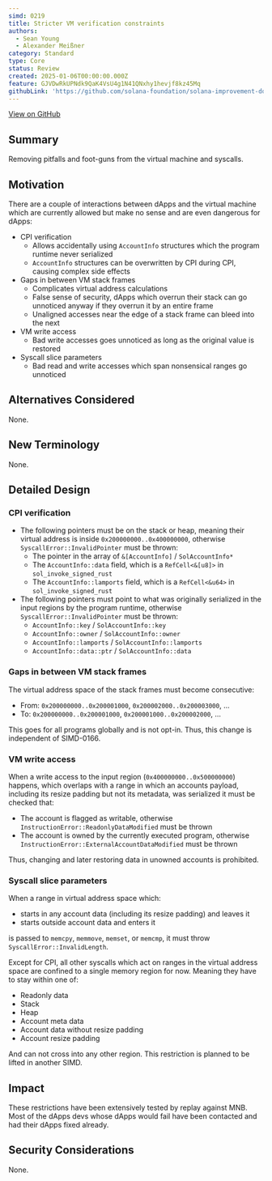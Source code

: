 ```yaml
---
simd: 0219
title: Stricter VM verification constraints
authors:
  - Sean Young
  - Alexander Meißner
category: Standard
type: Core
status: Review
created: 2025-01-06T00:00:00.000Z
feature: GJVDwRkUPNdk9QaK4VsU4g1N41QNxhy1hevjf8kz45Mq
githubLink: 'https://github.com/solana-foundation/solana-improvement-documents/pull/219'
---
```

[View on GitHub](https://github.com/solana-foundation/solana-improvement-documents/pull/219)


## Summary

Removing pitfalls and foot-guns from the virtual machine and syscalls.

## Motivation

There are a couple of interactions between dApps and the virtual machine which
are currently allowed but make no sense and are even dangerous for dApps:

- CPI verification
  - Allows accidentally using `AccountInfo` structures which the program
  runtime never serialized
  - `AccountInfo` structures can be overwritten by CPI during CPI, causing
  complex side effects
- Gaps in between VM stack frames
  - Complicates virtual address calculations
  - False sense of security, dApps which overrun their stack can go unnoticed
  anyway if they overrun it by an entire frame
  - Unaligned accesses near the edge of a stack frame can bleed into the next
- VM write access
  - Bad write accesses goes unnoticed as long as the original value is restored
- Syscall slice parameters
  - Bad read and write accesses which span nonsensical ranges go unnoticed

## Alternatives Considered

None.

## New Terminology

None.

## Detailed Design

### CPI verification

- The following pointers must be on the stack or heap,
meaning their virtual address is inside `0x200000000..0x400000000`,
otherwise `SyscallError::InvalidPointer` must be thrown:
  - The pointer in the array of `&[AccountInfo]` / `SolAccountInfo*`
  - The `AccountInfo::data` field,
  which is a `RefCell<&[u8]>` in `sol_invoke_signed_rust`
  - The `AccountInfo::lamports` field,
  which is a `RefCell<&u64>` in `sol_invoke_signed_rust`
- The following pointers must point to what was originally serialized in the
input regions by the program runtime,
otherwise `SyscallError::InvalidPointer` must be thrown:
  - `AccountInfo::key` / `SolAccountInfo::key`
  - `AccountInfo::owner` / `SolAccountInfo::owner`
  - `AccountInfo::lamports` / `SolAccountInfo::lamports`
  - `AccountInfo::data::ptr` / `SolAccountInfo::data`

### Gaps in between VM stack frames

The virtual address space of the stack frames must become consecutive:

- From: `0x200000000..0x200001000`, `0x200002000..0x200003000`, ...
- To: `0x200000000..0x200001000`, `0x200001000..0x200002000`, ...

This goes for all programs globally and is not opt-in.
Thus, this change is independent of SIMD-0166.

### VM write access

When a write access to the input region (`0x400000000..0x500000000`) happens,
which overlaps with a range in which an accounts payload, including its resize
padding but not its metadata, was serialized it must be checked that:

- The account is flagged as writable,
otherwise `InstructionError::ReadonlyDataModified` must be thrown
- The account is owned by the currently executed program,
otherwise `InstructionError::ExternalAccountDataModified` must be thrown

Thus, changing and later restoring data in unowned accounts is prohibited.

### Syscall slice parameters

When a range in virtual address space which:

- starts in any account data (including its resize padding) and leaves it
- starts outside account data and enters it

is passed to `memcpy`, `memmove`, `memset`, or `memcmp`, it must throw
`SyscallError::InvalidLength`.

Except for CPI, all other syscalls which
act on ranges in the virtual address space are confined to a single
memory region for now. Meaning they have to stay within one of:

- Readonly data
- Stack
- Heap
- Account meta data
- Account data without resize padding
- Account resize padding

And can not cross into any other region. This restriction is planned to
be lifted in another SIMD.

## Impact

These restrictions have been extensively tested by replay against MNB.
Most of the dApps devs whose dApps would fail have been contacted and had
their dApps fixed already.

## Security Considerations

None.
